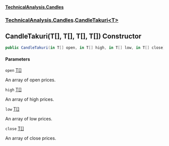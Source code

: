 #### [TechnicalAnalysis.Candles](TechnicalAnalysis.Candles.md 'TechnicalAnalysis.Candles')
### [TechnicalAnalysis.Candles](TechnicalAnalysis.Candles.md#TechnicalAnalysis.Candles 'TechnicalAnalysis.Candles').[CandleTakuri&lt;T&gt;](CandleTakuri_T_.md 'TechnicalAnalysis.Candles.CandleTakuri<T>')

## CandleTakuri(T[], T[], T[], T[]) Constructor

```csharp
public CandleTakuri(in T[] open, in T[] high, in T[] low, in T[] close);
```
#### Parameters

<a name='TechnicalAnalysis.Candles.CandleTakuri_T_.CandleTakuri(T[],T[],T[],T[]).open'></a>

`open` [T](CandleTakuri_T_.md#TechnicalAnalysis.Candles.CandleTakuri_T_.T 'TechnicalAnalysis.Candles.CandleTakuri<T>.T')[[]](https://docs.microsoft.com/en-us/dotnet/api/System.Array 'System.Array')

An array of open prices.

<a name='TechnicalAnalysis.Candles.CandleTakuri_T_.CandleTakuri(T[],T[],T[],T[]).high'></a>

`high` [T](CandleTakuri_T_.md#TechnicalAnalysis.Candles.CandleTakuri_T_.T 'TechnicalAnalysis.Candles.CandleTakuri<T>.T')[[]](https://docs.microsoft.com/en-us/dotnet/api/System.Array 'System.Array')

An array of high prices.

<a name='TechnicalAnalysis.Candles.CandleTakuri_T_.CandleTakuri(T[],T[],T[],T[]).low'></a>

`low` [T](CandleTakuri_T_.md#TechnicalAnalysis.Candles.CandleTakuri_T_.T 'TechnicalAnalysis.Candles.CandleTakuri<T>.T')[[]](https://docs.microsoft.com/en-us/dotnet/api/System.Array 'System.Array')

An array of low prices.

<a name='TechnicalAnalysis.Candles.CandleTakuri_T_.CandleTakuri(T[],T[],T[],T[]).close'></a>

`close` [T](CandleTakuri_T_.md#TechnicalAnalysis.Candles.CandleTakuri_T_.T 'TechnicalAnalysis.Candles.CandleTakuri<T>.T')[[]](https://docs.microsoft.com/en-us/dotnet/api/System.Array 'System.Array')

An array of close prices.